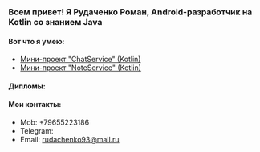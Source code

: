 ### Всем привет! Я Рудаченко Роман, Android-разработчик на Kotlin со знанием Java

#### Вот что я умею:
- [Мини-проект "ChatService" (Kotlin)](https://github.com/justNotOnMyShift/chat-service)
- [Мини-проект "NoteService" (Kotlin)](https://github.com/justNotOnMyShift/note-service)

#### Дипломы:



#### Мои контакты:

- Mob: +79655223186
- Telegram: 
- Email: rudachenko93@mail.ru
